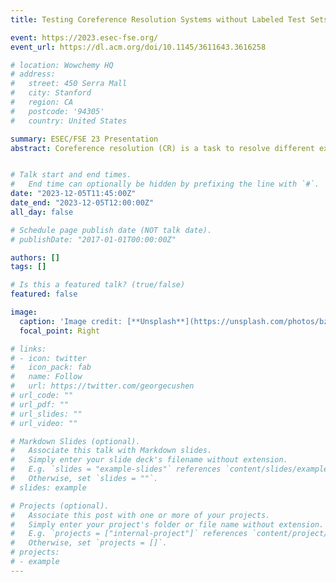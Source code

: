 ```yaml
---
title: Testing Coreference Resolution Systems without Labeled Test Sets

event: https://2023.esec-fse.org/
event_url: https://dl.acm.org/doi/10.1145/3611643.3616258

# location: Wowchemy HQ
# address:
#   street: 450 Serra Mall
#   city: Stanford
#   region: CA
#   postcode: '94305'
#   country: United States

summary: ESEC/FSE 23 Presentation
abstract: Coreference resolution (CR) is a task to resolve different expressions (e.g., named entities, pronouns) that refer to the same real-world en- tity/event. It is a core natural language processing (NLP) component that underlies and empowers major downstream NLP applications such as machine translation, chatbots, and question-answering. De- spite its broad impact, the problem of testing CR systems has rarely been studied. A major difficulty is the shortage of a labeled dataset for testing. While it is possible to feed arbitrary sentences as test inputs to a CR system, a test oracle that captures their expected test outputs (coreference relations) is hard to define automatically. To address the challenge, we propose Crest, an automated testing methodology for CR systems. Crest uses constituency and depen- dency relations to construct pairs of test inputs subject to the same coreference. These relations can be leveraged to define the meta- morphic relation for metamorphic testing. We compare Crest with five state-of-the-art test generation baselines on two popular CR systems, and apply them to generate tests from 1,000 sentences randomly sampled from CoNLL-2012, a popular dataset for corefer- ence resolution. Experimental results show that Crest outperforms baselines significantly. The issues reported by Crest are all true positives (i.e., 100% precision), compared with 63% to 75% achieved by the baselines.


# Talk start and end times.
#   End time can optionally be hidden by prefixing the line with `#`.
date: "2023-12-05T11:45:00Z"
date_end: "2023-12-05T12:00:00Z"
all_day: false

# Schedule page publish date (NOT talk date).
# publishDate: "2017-01-01T00:00:00Z"

authors: []
tags: []

# Is this a featured talk? (true/false)
featured: false

image:
  caption: 'Image credit: [**Unsplash**](https://unsplash.com/photos/bzdhc5b3Bxs)'
  focal_point: Right

# links:
# - icon: twitter
#   icon_pack: fab
#   name: Follow
#   url: https://twitter.com/georgecushen
# url_code: ""
# url_pdf: ""
# url_slides: ""
# url_video: ""

# Markdown Slides (optional).
#   Associate this talk with Markdown slides.
#   Simply enter your slide deck's filename without extension.
#   E.g. `slides = "example-slides"` references `content/slides/example-slides.md`.
#   Otherwise, set `slides = ""`.
# slides: example

# Projects (optional).
#   Associate this post with one or more of your projects.
#   Simply enter your project's folder or file name without extension.
#   E.g. `projects = ["internal-project"]` references `content/project/deep-learning/index.md`.
#   Otherwise, set `projects = []`.
# projects:
# - example
---
```


<!-- {{% callout note %}}
Click on the **Slides** button above to view the built-in slides feature.
{{% /callout %}}
 -->
<!-- Slides can be added in a few ways: -->

<!-- - **Create** slides using Wowchemy's [*Slides*](https://wowchemy.com/docs/managing-content/#create-slides) feature and link using `slides` parameter in the front matter of the talk file
- **Upload** an existing slide deck to `static/` and link using `url_slides` parameter in the front matter of the talk file
- **Embed** your slides (e.g. Google Slides) or presentation video on this page using [shortcodes](https://wowchemy.com/docs/writing-markdown-latex/).

Further event details, including [page elements](https://wowchemy.com/docs/writing-markdown-latex/) such as image galleries, can be added to the body of this page. -->
